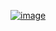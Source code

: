 [![image](https://github.com/user-attachments/assets/28dd2a64-e09f-4bc9-afb4-261577147bb2)](https://91.186.197.225)
